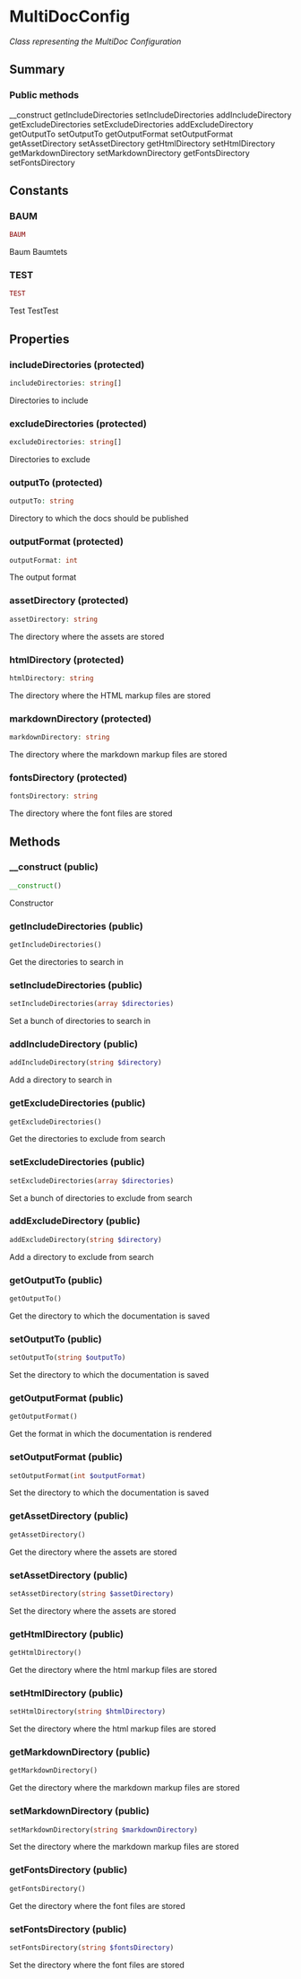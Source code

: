 # MultiDocConfig

_Class representing the MultiDoc Configuration_

## Summary

### Public methods

__construct
getIncludeDirectories
setIncludeDirectories
addIncludeDirectory
getExcludeDirectories
setExcludeDirectories
addExcludeDirectory
getOutputTo
setOutputTo
getOutputFormat
setOutputFormat
getAssetDirectory
setAssetDirectory
getHtmlDirectory
setHtmlDirectory
getMarkdownDirectory
setMarkdownDirectory
getFontsDirectory
setFontsDirectory

## Constants
                                    
### BAUM

```php
BAUM
```

Baum
Baumtets
                                    
### TEST

```php
TEST
```

Test
TestTest

## Properties
                                                                                            
### includeDirectories (protected)

```php
includeDirectories: string[]
```

Directories to include
                                                                                            
### excludeDirectories (protected)

```php
excludeDirectories: string[]
```

Directories to exclude
                                                                                            
### outputTo (protected)

```php
outputTo: string
```

Directory to which the docs should be published
                                                                                            
### outputFormat (protected)

```php
outputFormat: int
```

The output format
                                                                                            
### assetDirectory (protected)

```php
assetDirectory: string
```

The directory where the assets are stored
                                                                                            
### htmlDirectory (protected)

```php
htmlDirectory: string
```

The directory where the HTML markup files are stored
                                                                                            
### markdownDirectory (protected)

```php
markdownDirectory: string
```

The directory where the markdown markup files are stored
                                                                                            
### fontsDirectory (protected)

```php
fontsDirectory: string
```

The directory where the font files are stored

## Methods
                                                                    
### __construct (public)

```php
__construct()
```

Constructor
                                                                    
### getIncludeDirectories (public)

```php
getIncludeDirectories()
```

Get the directories to search in
                                                                                        
### setIncludeDirectories (public)

```php
setIncludeDirectories(array $directories)
```

Set a bunch of directories to search in
                                                                                        
### addIncludeDirectory (public)

```php
addIncludeDirectory(string $directory)
```

Add a directory to search in
                                                                    
### getExcludeDirectories (public)

```php
getExcludeDirectories()
```

Get the directories to exclude from search
                                                                                        
### setExcludeDirectories (public)

```php
setExcludeDirectories(array $directories)
```

Set a bunch of directories to exclude from search
                                                                                        
### addExcludeDirectory (public)

```php
addExcludeDirectory(string $directory)
```

Add a directory to exclude from search
                                                                    
### getOutputTo (public)

```php
getOutputTo()
```

Get the directory to which the documentation is saved
                                                                                        
### setOutputTo (public)

```php
setOutputTo(string $outputTo)
```

Set the directory to which the documentation is saved
                                                                    
### getOutputFormat (public)

```php
getOutputFormat()
```

Get the format in which the documentation is rendered
                                                                                        
### setOutputFormat (public)

```php
setOutputFormat(int $outputFormat)
```

Set the directory to which the documentation is saved
                                                                    
### getAssetDirectory (public)

```php
getAssetDirectory()
```

Get the directory where the assets are stored
                                                                                        
### setAssetDirectory (public)

```php
setAssetDirectory(string $assetDirectory)
```

Set the directory where the assets are stored
                                                                    
### getHtmlDirectory (public)

```php
getHtmlDirectory()
```

Get the directory where the html markup files are stored
                                                                                        
### setHtmlDirectory (public)

```php
setHtmlDirectory(string $htmlDirectory)
```

Set the directory where the html markup files are stored
                                                                    
### getMarkdownDirectory (public)

```php
getMarkdownDirectory()
```

Get the directory where the markdown markup files are stored
                                                                                        
### setMarkdownDirectory (public)

```php
setMarkdownDirectory(string $markdownDirectory)
```

Set the directory where the markdown markup files are stored
                                                                    
### getFontsDirectory (public)

```php
getFontsDirectory()
```

Get the directory where the font files are stored
                                                                                        
### setFontsDirectory (public)

```php
setFontsDirectory(string $fontsDirectory)
```

Set the directory where the font files are stored

